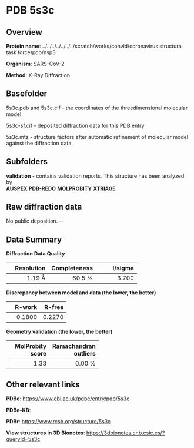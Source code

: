 # PDB 5s3c

## Overview

**Protein name**: ../../../../../../../scratch/works/convid/coronavirus structural task force/pdb/nsp3

**Organism**: SARS-CoV-2

**Method**: X-Ray Diffraction



## Basefolder

5s3c.pdb and 5s3c.cif - the coordinates of the threedimensional molecular model

5s3c-sf.cif - deposited diffraction data for this PDB entry

5s3c.mtz - structure factors after automatic refinement of molecular model against the diffraction data.

## Subfolders





**validation** - contains validation reports. This structure has been analyzed by <br>[**AUSPEX**](https://github.com/thorn-lab/coronavirus_structural_task_force/tree/master/pdb/nsp3/SARS-CoV-2/5s3c/validation/auspex) [**PDB-REDO**](https://github.com/thorn-lab/coronavirus_structural_task_force/tree/master/pdb/nsp3/SARS-CoV-2/5s3c/validation/pdb-redo) [**MOLPROBITY**](https://github.com/thorn-lab/coronavirus_structural_task_force/tree/master/pdb/nsp3/SARS-CoV-2/5s3c/validation/molprobity) [**XTRIAGE**](https://github.com/thorn-lab/coronavirus_structural_task_force/blob/master/pdb/nsp3/SARS-CoV-2/5s3c/validation/Xtriage_output.log)  



## Raw diffraction data

No public deposition. --<br> 

## Data Summary
**Diffraction Data Quality**

|   | Resolution | Completeness| I/sigma |
|---|-------------:|----------------:|--------------:|
|   |1.19 Å|60.5  %|<img width=50/>3.700|

**Discrepancy between model and data (the lower, the better)**

|   | **R-work**| **R-free**   
|---|-------------:|----------------:|           
||  0.1800|  0.2270|

**Geometry validation (the lower, the better)**

|   |**MolProbity<br>score**| **Ramachandran<br>outliers** 
|---|-------------:|----------------:|
||  1.33|  0.00 %|

 

 



## Other relevant links 
**PDBe**:  https://www.ebi.ac.uk/pdbe/entry/pdb/5s3c

**PDBe-KB**:  
 
**PDBr**: https://www.rcsb.org/structure/5s3c 

**View structures in 3D Bionotes**: https://3dbionotes.cnb.csic.es/?queryId=5s3c

